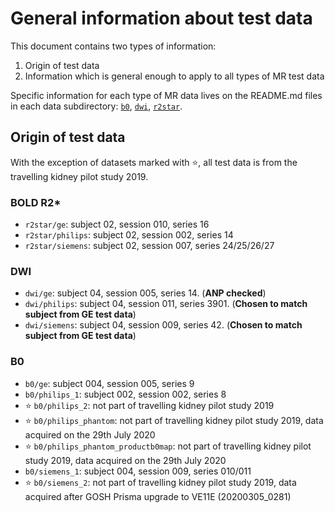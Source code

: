 # General information about test data

This document contains two types of information:

1. Origin of test data
2. Information which is general enough to apply to all types of MR test data

Specific information for each type of MR data lives on the README.md files in each data subdirectory: [`b0`](b0/README.md), [`dwi`](dwi/README.md), [`r2star`](r2star/README.md).

## Origin of test data

With the exception of datasets marked with :star:, all test data is from the travelling kidney pilot study 2019.

### BOLD R2*

* `r2star/ge`: subject 02, session 010, series 16
* `r2star/philips`: subject 02, session 002, series 14
* `r2star/siemens`: subject 02, session 007, series 24/25/26/27
### DWI

* `dwi/ge`: subject 04, session 005, series 14. (**ANP checked**)
* `dwi/philips`: subject 04, session 011, series 3901. (**Chosen to match subject from GE test data**)
* `dwi/siemens`: subject 04, session 009, series 42. (**Chosen to match subject from GE test data**)

### B0

* `b0/ge`: subject 004, session 005, series 9
* `b0/philips_1`: subject 002, session 002, series 8
* :star: `b0/philips_2`: not part of travelling kidney pilot study 2019
* :star: `b0/philips_phantom`: not part of travelling kidney pilot study 2019, data acquired on the 29th July 2020
* :star: `b0/philips_phantom_productb0map`: not part of travelling kidney pilot study 2019, data acquired on the 29th July 2020
* `b0/siemens_1`: subject 004, session 009, series 010/011
* :star: `b0/siemens_2`: not part of travelling kidney pilot study 2019, data acquired after GOSH Prisma upgrade to VE11E (20200305_0281)
